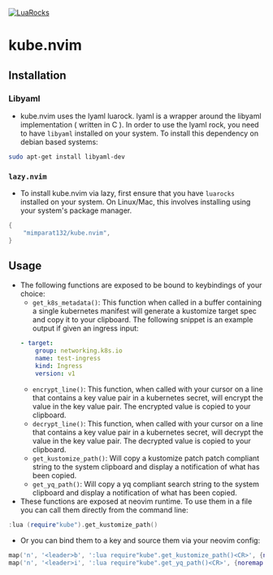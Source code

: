[![LuaRocks](https://img.shields.io/luarocks/v/neovim/nvim-lspconfig?logo=lua&color=purple)](https://https://luarocks.org/modules/mimparat132/kube.nvim)
# kube.nvim

## Installation

### Libyaml

- kube.nvim uses the lyaml luarock. lyaml is a wrapper around the libyaml implementation ( written in C ). In order to use the lyaml rock, you need to have `libyaml` installed on your system. To install this dependency on debian based systems:

```bash
sudo apt-get install libyaml-dev
```

### `lazy.nvim`

- To install kube.nvim via lazy, first ensure that you have `luarocks` installed on your system.
  On Linux/Mac, this involves installing using your system's package manager.

```lua
{
    "mimparat132/kube.nvim",
}
```

## Usage

- The following functions are exposed to be bound to keybindings of your choice:
  - `get_k8s_metadata()`: This function when called in a buffer containing a single kubernetes manifest will generate a kustomize target spec and copy it to your clipboard. The following snippet is an example output if given an ingress input:
  ```yaml
  - target:
      group: networking.k8s.io
      name: test-ingress
      kind: Ingress
      version: v1
  ```
  - `encrypt_line()`: This function, when called with your cursor on a line that contains a key value pair in a kubernetes secret, will encrypt the value in the key value pair. The encrypted value is copied to your clipboard.
  - `decrypt_line()`: This function, when called with your cursor on a line that contains a key value pair in a kubernetes secret, will decrypt the value in the key value pair. The decrypted value is copied to your clipboard.
  - `get_kustomize_path()`: Will copy a kustomize patch patch compliant string to the system clipboard and display a notification of what has been copied.
  - `get_yq_path()`: Will copy a yq compliant search string to the system clipboard and display a notification of what has been copied.
- These functions are exposed at neovim runtime. To use them in a file you can call them directly from the command line:

```lua
:lua (require"kube").get_kustomize_path()
```

- Or you can bind them to a key and source them via your neovim config:

```lua
map('n', '<leader>b', ':lua require"kube".get_kustomize_path()<CR>', {noremap = true, silent = false})
map('n', '<leader>i', ':lua require"kube".get_yq_path()<CR>', {noremap = true, silent = false})
```
